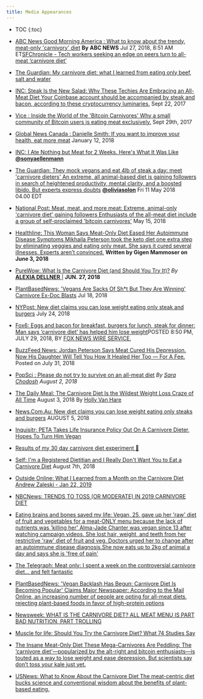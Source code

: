 ```yaml
---
title: Media Appearances
---
```


* TOC
{:toc}


* [ABC News Good Morning America : What to know about the trendy, meat-only 'carnivory' diet](https://abcnews.go.com/GMA/Wellness/trendy-meat-carnivory-diet/story?id=56856367) **By** **ABC NEWS** Jul 27, 2018, 8:51 AM ET[SFChronicle - Tech workers seeking an edge on peers turn to all-meat ‘carnivore diet’](https://www.sfchronicle.com/business/article/Tech-workers-seeking-an-edge-on-their-peers-do-an-13377065.php)

* [The Guardian: My carnivore diet: what I learned from eating only beef, salt and water](https://www.theguardian.com/food/2018/sep/10/my-carnivore-diet-jordan-peterson-beef)

* [INC: Steak Is the New Salad: Why These Techies Are Embracing an All-Meat Diet Your Coinbase account should be accompanied by steak and bacon, according to these cryptocurrency luminaries.](https://www.inc.com/sonya-mann/bitcoin-carnivores.html) Sept 22, 2017

* [Vice : Inside the World of the 'Bitcoin Carnivores' Why a small community of Bitcoin users is eating meat exclusively.](https://motherboard.vice.com/en_us/article/ne74nw/inside-the-world-of-the-bitcoin-carnivores) Sept 29th, 2017

* [Global News Canada : Danielle Smith: If you want to improve your health, eat more meat](https://globalnews.ca/news/3961519/danielle-smith-if-you-want-to-improve-your-health-eat-more-meat/) January 12, 2018

* [INC: I Ate Nothing but Meat for 2 Weeks. Here's What It Was Like](https://www.inc.com/sonya-mann/carnivory-zero-carb-experiment.html) [**@sonyaellenmann**](https://www.twitter.com/sonyaellenmann)

* [The Guardian: They mock vegans and eat 4lb of steak a day: meet 'carnivore dieters' An extreme, all animal-based diet is gaining followers in search of heightened productivity, mental clarity, and a boosted libido. But experts express doubts](https://www.theguardian.com/lifeandstyle/2018/may/11/the-carnivore-diet-all-meat-health-benefits-dangers) [**@oliviasolon**](https://twitter.com/oliviasolon) Fri 11 May 2018 04.00 EDT

* [National Post: Meat, meat, and more meat: Extreme, animal-only 'carnivore diet' gaining followers Enthusiasts of the all-meat diet include a group of self-proclaimed 'bitcoin carnivores'](https://nationalpost.com/life/food/meat-meat-and-more-meat-extreme-animal-only-carnivore-diet-gaining-followers) May 15, 2018

* [Healthline: This Woman Says Meat-Only Diet Eased Her Autoimmune Disease Symptoms Mikhaila Peterson took the keto diet one extra step by eliminating veggies and eating only meat. She says it cured several illnesses. Experts aren’t convinced.](https://www.healthline.com/health-news/meat-only-diet-eased-autoimmune-disease-symptoms#1) **Written by Gigen Mammoser on June 3, 2018**

* [PureWow: What Is the Carnivore Diet (and Should You Try It)?](https://www.purewow.com/wellness/carnivore-diet) *By* [**ALEXIA DELLNER** ](https://www.purewow.com/contributor/alexia-dellner)| **JUN. 27, 2018**

* [PlantBasedNews: 'Vegans Are Sacks Of Sh\*t But They Are Winning' Carnivore Ex-Doc Blasts](https://www.plantbasednews.org/post/fight-vegan-agenda-if-you-love-your-kids) Jul 18, 2018

* [NYPost: New diet claims you can lose weight eating only steak and burgers](https://nypost.com/2018/07/24/new-diet-claims-you-can-lose-weight-eating-only-steak-and-burgers/) July 24, 2018

* [Fox6: Eggs and bacon for breakfast, burgers for lunch, steak for dinner: Man says ‘carnivore diet’ has helped him lose weight](https://fox6now.com/2018/07/29/eggs-and-bacon-for-breakfast-burgers-for-lunch-steak-for-dinner-man-says-carnivore-diet-has-helped-him-lose-weight/)POSTED 8:50 PM, JULY 29, 2018, BY [FOX NEWS WIRE SERVICE](https://fox6now.com/author/fox-news-wire-service/),

* [BuzzFeed News: Jordan Peterson Says Meat Cured His Depression. Now His Daughter Will Tell You How It Healed Her Too — For A Fee.](https://www.buzzfeednews.com/article/stephaniemlee/jordan-peterson-daughter-mikhaila-meat-carnivore-diet) Posted on July 31, 2018

* [PopSci : Please do not try to survive on an all-meat diet](https://www.popsci.com/carnivore-all-meat-diet) *By* [*Sara Chodosh*](https://www.popsci.com/authors/sara-chodosh) *August 2, 2018*

* [The Daily Meal: The Carnivore Diet Is the Wildest Weight Loss Craze of All Time](https://www.thedailymeal.com/healthy-eating/carnivore-diet-wildest-weight-loss-craze/080318) August 3, 2018 By [Holly Van Hare](https://www.thedailymeal.com/users/holly-van-hare)

* [News.Com.Au: New diet claims you can lose weight eating only steaks and burgers](https://www.news.com.au/lifestyle/fitness/weight-loss/new-diet-claims-you-can-lose-weight-eating-only-steaks-and-burgers/news-story/8827331ce27e199e3f10cbdc296a3c40) AUGUST 5, 2018

* [Inquisitr: PETA Takes Life Insurance Policy Out On A Carnivore Dieter, Hopes To Turn Him Vegan](https://www.inquisitr.com/5014032/peta-takes-life-insurance-policy-out-on-a-carnivore-dieter-hopes-to-turn-him-vegan/)
* [Results of my 30 day carnivore diet experiment 🥩](https://medium.com/@ketocoder/results-of-my-30-day-carnivore-diet-experiment-541409b2484a)
* [Self: I'm a Registered Dietitian and I Really Don't Want You to Eat a Carnivore Diet](https://www.self.com/story/im-a-registered-dietitian-and-i-really-dont-want-you-to-eat-a-carnivore-diet) August 7th, 2018
* [Outside Online: What I Learned from a Month on the Carnivore Diet Andrew Zaleski - Jan 22, 2019](https://www.outsideonline.com/2382501/shawn-baker-carnivore-diet-test)
* [NBCNews: TRENDS TO TOSS (OR MODERATE) IN 2019 CARNIVORE DIET](https://www.nbcnews.com/better/pop-culture/diet-nutrition-trends-keep-toss-2019-ncna952286)
* [Eating brains and bones saved my life: Vegan, 25, gave up her 'raw' diet of fruit and vegetables for a meat-ONLY menu because the lack of nutrients was 'killing her' Alma-Jade Chanter was vegan since 13 after watching campaign videos. She lost hair, weight, and teeth from her restrictive 'raw' diet of fruit and veg. Doctors urged her to change after an autoimmune disease diagnosis.She now eats up to 2kg of animal a day and says she is 'free of pain'](https://www.dailymail.co.uk/health/article-6812893/Eating-bones-brains-saved-Vegan-gave-plant-based-diet-killing-her.html)
* [The Telegraph: Meat only: I spent a week on the controversial carnivore diet... and felt fantastic](https://www.telegraph.co.uk/health-fitness/nutrition/meat-spent-week-controversial-carnivore-diet-felt-fantastic/)
* [PlantBasedNews: 'Vegan Backlash Has Begun: Carnivore Diet Is Becoming Popular' Claims Major Newspaper: According to the Mail Online, an increasing number of people are opting for all-meat diets, rejecting plant-based foods in favor of high-protein options](https://www.plantbasednews.org/post/vegan-backlash-carnivore-diet-popular)
* [Newsweek: WHAT IS THE CARNIVORE DIET? ALL MEAT MENU IS PART BAD NUTRITION, PART TROLLING](https://www.newsweek.com/carnivore-diet-what-meat-menu-eggs-keto-jordan-peterson-zero-carb-plan-1352342)
* [Muscle for life: Should You Try the Carnivore Diet? What 74 Studies Say](https://www.muscleforlife.com/carnivore-diet/)
* [The Insane Meat-Only Diet These Mega-Carnivores Are Peddling: The ‘carnivore diet’—popularized by the alt-right and bitcoin enthusiasts—is touted as a way to lose weight and ease depression. But scientists say don’t toss your kale just yet.](https://www.thedailybeast.com/the-insane-meat-only-diet-these-mega-carnivores-are-peddling)
* [USNews: What to Know About the Carnivore Diet The meat-centric diet bucks science and conventional wisdom about the benefits of plant-based eating.](https://health.usnews.com/wellness/food/articles/2019-01-29/what-is-the-carnivore-diet)
